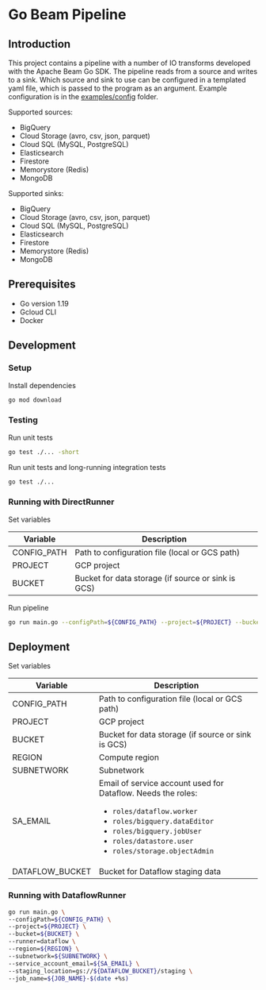 # Go Beam Pipeline

## Introduction

This project contains a pipeline with a number of IO transforms developed with the Apache Beam Go SDK. The pipeline
reads from a source and writes to a sink. Which source and sink to use can be configured in a templated yaml file, which
is passed to the program as an argument. Example configuration is in the [examples/config](examples/config) folder.

Supported sources:

- BigQuery
- Cloud Storage (avro, csv, json, parquet)
- Cloud SQL (MySQL, PostgreSQL)
- Elasticsearch
- Firestore
- Memorystore (Redis)
- MongoDB

Supported sinks:

- BigQuery
- Cloud Storage (avro, csv, json, parquet)
- Cloud SQL (MySQL, PostgreSQL)
- Elasticsearch
- Firestore
- Memorystore (Redis)
- MongoDB

## Prerequisites

- Go version 1.19
- Gcloud CLI
- Docker

## Development

### Setup

Install dependencies

```bash
go mod download
```

### Testing

Run unit tests

```bash
go test ./... -short
```

Run unit tests and long-running integration tests

```bash
go test ./...
```

### Running with DirectRunner

Set variables

| Variable    | Description                                        |
|-------------|----------------------------------------------------|
| CONFIG_PATH | Path to configuration file (local or GCS path)     |
| PROJECT     | GCP project                                        |
| BUCKET      | Bucket for data storage (if source or sink is GCS) |

Run pipeline

```bash
go run main.go --configPath=${CONFIG_PATH} --project=${PROJECT} --bucket=${BUCKET}
```

## Deployment

Set variables

| Variable        | Description                                                                                                                                                                                                                                        |
|-----------------|----------------------------------------------------------------------------------------------------------------------------------------------------------------------------------------------------------------------------------------------------|
| CONFIG_PATH     | Path to configuration file (local or GCS path)                                                                                                                                                                                                     |
| PROJECT         | GCP project                                                                                                                                                                                                                                        |
| BUCKET          | Bucket for data storage (if source or sink is GCS)                                                                                                                                                                                                 |
| REGION          | Compute region                                                                                                                                                                                                                                     |
| SUBNETWORK      | Subnetwork                                                                                                                                                                                                                                         |
| SA_EMAIL        | Email of service account used for Dataflow. Needs the roles:<br/><ul><li>`roles/dataflow.worker`</li><li>`roles/bigquery.dataEditor`</li><li>`roles/bigquery.jobUser`</li><li>`roles/datastore.user`</li><li>`roles/storage.objectAdmin`</li></ul> |
| DATAFLOW_BUCKET | Bucket for Dataflow staging data                                                                                                                                                                                                                   |

### Running with DataflowRunner

```bash
go run main.go \
--configPath=${CONFIG_PATH} \
--project=${PROJECT} \
--bucket=${BUCKET} \
--runner=dataflow \
--region=${REGION} \
--subnetwork=${SUBNETWORK} \
--service_account_email=${SA_EMAIL} \
--staging_location=gs://${DATAFLOW_BUCKET}/staging \
--job_name=${JOB_NAME}-$(date +%s)
```
